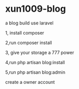 # xun1009-blog
a blog build use laravel 


1, install composer

2,run  composer install 

3, give your storage a 777 power

4,run   php artisan blog:install 

5,run   php artisan blog:admin

create a owner account

